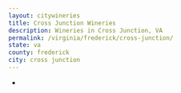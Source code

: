 ```yaml
---
layout: citywineries
title: Cross Junction Wineries
description: Wineries in Cross Junction, VA
permalink: /virginia/frederick/cross-junction/
state: va
county: frederick
city: cross junction
---
```

-
